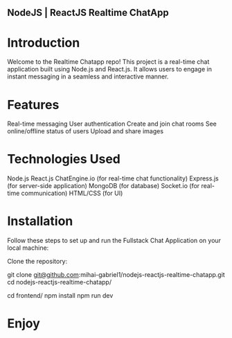 ## NodeJS | ReactJS Realtime ChatApp

# Introduction

Welcome to the Realtime Chatapp repo! This project is a real-time chat application built using Node.js and React.js. It allows users to engage in instant messaging in a seamless and interactive manner.

# Features

Real-time messaging
User authentication
Create and join chat rooms
See online/offline status of users
Upload and share images

# Technologies Used

Node.js
React.js
ChatEngine.io (for real-time chat functionality)
Express.js (for server-side application)
MongoDB (for database)
Socket.io (for real-time communication)
HTML/CSS (for UI)

# Installation

Follow these steps to set up and run the Fullstack Chat Application on your local machine:

Clone the repository:

git clone git@github.com:mihai-gabriel1/nodejs-reactjs-realtime-chatapp.git
cd nodejs-reactjs-realtime-chatapp/

cd frontend/
npm install
npm run dev

# Enjoy
